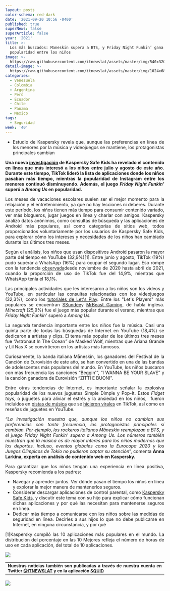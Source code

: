 ```yaml
---
layout: posts
color-schema: red-dark
date: '2021-09-20 10:56 -0400'
published: true
superNews: false
superArticle: false
year: '2021'
title: >-
  Los más buscados: Maneskin supera a BTS, y Friday Night Funkin’ gana
  popularidad entre los niños
image: >-
  https://raw.githubusercontent.com/itnewslat/assets/master/img/540x320/niños-tecnologia-p.jpg
detail-image: >-
  https://raw.githubusercontent.com/itnewslat/assets/master/img/1024x680/niños-tecnologia-g.jpg
categories:
  - Venezuela
  - Colombia
  - Argentina
  - Perú
  - Ecuador
  - Chile
  - Panama
  - Mexico
tags:
  - Seguridad
week: '40'
---
```

<ul style="list-style-type: disc; text-align: justify;">
	<li>Estudio de Kaspersky revela que, aunque las preferencias en línea de los menores por la música y videojuegos se mantiene, los protagonistas principales cambian</li>
</ul>
<p style="text-align: justify;"><strong>Una nueva </strong><a href="https://securelist.lat/?p=95268"><strong>investigación</strong></a><strong> de Kaspersky Safe Kids ha revelado el contenido en línea que más interesó a los niños entre julio y agosto de este año. Durante este tiempo, TikTok lideró la lista de aplicaciones donde los niños pasaban más tiempo, mientras la popularidad de Instagram entre los menores continuó disminuyendo. Además, el juego <em>Friday Night Funkin’ </em>superó a <em>Among Us</em> en popularidad. </strong></p>
<p style="text-align: justify;">Los meses de vacaciones escolares suelen ser el mejor momento para la relajación y el entretenimiento, ya que no hay lecciones ni deberes. Durante este período, los niños tienen más tiempo para consumir contenido variado, ver más blogueros, jugar juegos en línea y charlar con amigos. Kaspersky analizó datos anónimos, como consultas de búsqueda y las aplicaciones de Android más populares, así como categorías de sitios web, todos proporcionados voluntariamente por los usuarios de Kaspersky Safe Kids, para explorar cómo los intereses y necesidades de los niños han cambiado durante los últimos tres meses.</p>
<p style="text-align: justify;">Según el análisis, los niños que usan dispositivos Android pasaron la mayor parte del tiempo en YouTube (32,9%)[1]. Entre junio y agosto, TikTok (19%) pudo superar a WhatsApp (16%) para ocupar el segundo lugar. Eso rompe con la tendencia <a href="https://securelist.com/children-report-2021/102527/">observada</a>desde noviembre de 2020 hasta abril de 2021, cuando la proporción de uso de TikTok fue del 14,9%, mientras que WhatsApp tenía el 18,1%.</p>
<p style="text-align: justify;">Las principales actividades que les interesaron a los niños son los vídeos y YouTube, en particular las consultas relacionadas con los videojuegos (32,3%), como los <a href="https://en.wikipedia.org/wiki/Let%27s_Play">tutoriales de Let's Play</a>. Entre los "Let's Players" más populares se encuentran <a href="https://www.youtube.com/user/SSundee">SSundee</a>y <a href="https://www.youtube.com/channel/UCIPPMRA040LQr5QPyJEbmXA">MrBeast Gaming</a>, de habla inglesa. <em>Minecraft </em>(25,9%) fue el juego más popular durante el verano, mientras que <em>Friday Night Funkin’</em> superó a <em>Among Us.</em></p>
<p style="text-align: justify;">La segunda tendencia importante entre los niños fue la música. Casi una quinta parte de todas las búsquedas de Internet en YouTube (18,4%) se dedicaron a artistas y clips. El tema más popular de los últimos tres meses fue “Astronaut In The Ocean<em>”</em> de Masked Wolf, mientras que Ariana Grande y Lil Nas X se convirtieron en los artistas más famosos.</p>
<p style="text-align: justify;">Curiosamente, la banda italiana Måneskin, los ganadores del Festival de la Canción de Eurovisión de este año, se han convertido en una de las bandas de adolescentes más populares del mundo. En YouTube, los niños buscaron con más frecuencia las canciones “Beggin'”, “I WANNA BE YOUR SLAVE” y la canción ganadora de Eurovisión “ZITTI E BUONI”.</p>
<p style="text-align: justify;">Entre otras tendencias de Internet, es importante señalar la explosiva popularidad de los nuevos juguetes Simple Dimple y Pop-It. Estos <em>Fidget toys</em>, o juguetes para aliviar el estrés y la ansiedad en los niños,  fueron incluidos en <a href="https://open.spotify.com/track/2c8fRVnxN8vhtSgnlzP9U9">pistas de música</a> que se <a href="https://www.tiktok.com/@bellapoarch/video/6987457723986152710">hicieron virales</a> en TikTok, así como en reseñas de juguetes en YouTube.</p>
<p style="text-align: justify;"><em>“La investigación muestra que, aunque los niños no cambian sus preferencias con tanta frecuencia, los protagonistas principales sí cambian. Por ejemplo, los rockeros italianos Måneskin reemplazan a BTS, y el juego Friday Night Funkin' supera a Among Us. Los números también muestran que la música es de mayor interés para los niños modernos que los deportes. Incluso, eventos globales como la Eurocopa 2020 y los Juegos Olímpicos de Tokio no pudieron captar su atención</em>”, comenta <strong>Anna Larkina, experta en análisis de contenido web en Kaspersky.</strong></p>
<p style="text-align: justify;">Para garantizar que los niños tengan una experiencia en línea positiva, Kaspersky recomienda a los padres:</p>

<ul style="text-align: justify;">
	<li>Navegar y aprender juntos. Ver dónde pasan el tiempo los niños en línea y explorar la mejor manera de mantenerlos seguros.</li>
	<li>Considerar descargar aplicaciones de control parental, como <a href="http://latam.kaspersky.com/safe-kids">Kaspersky Safe Kids</a>, y discutir este tema con su hijo para explicar cómo funcionan dichas aplicaciones y por qué las necesitan para mantenerse seguros en línea.</li>
	<li>Dedicar más tiempo a comunicarse con los niños sobre las medidas de seguridad en línea. Decirles a sus hijos lo que no debe publicarse en Internet, en ninguna circunstancia, y por qué</li>
</ul>
<p style="text-align: justify;">[1]Kaspersky compiló las 10 aplicaciones más populares en el mundo. La distribución del porcentaje en las 10 Mejores refleja el número de horas de uso en cada aplicación, del total de 10 aplicaciones.</p>

![](https://raw.githubusercontent.com/itnewslat/assets/master/img/540x320/niños-tecnologia-p.jpg)

<table style="height: 42px;" width="569">
<tbody>
<tr>
<td style="text-align: justify;"><sub><strong>Nuestras noticias también son publicadas a través de nuestra cuenta en Twitter <a href="https://twitter.com/itnewslat?lang=es">@ITNEWSLAT</a> y en la aplicación <a href="https://squidapp.co/en/">SQUID</a></strong></sub></td>
</tr>
</tbody>
</table>

<img src="https://tracker.metricool.com/c3po.jpg?hash=56f88a41e39ab42c063cc51676587a04"/>
